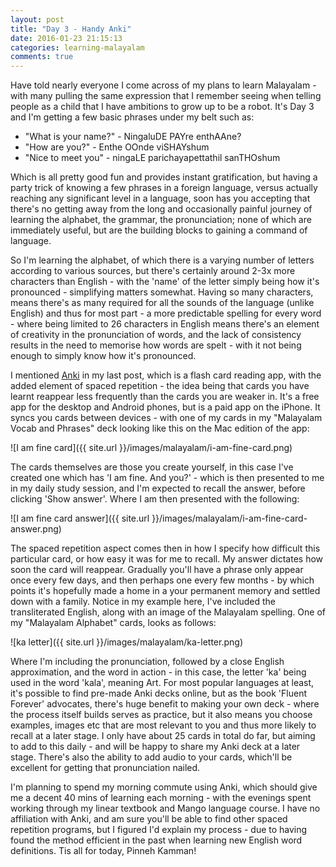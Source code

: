 ```yaml
---
layout: post
title: "Day 3 - Handy Anki"
date: 2016-01-23 21:15:13
categories: learning-malayalam
comments: true
---
```


Have told nearly everyone I come across of my plans to learn Malayalam - with many pulling the same expression that I remember seeing when telling people as a child that I have ambitions to grow up to be a robot. It's Day 3 and I'm getting a few basic phrases under my belt such as:

* "What is your name?" - NingaluDE PAYre enthAAne?
* "How are you?" - Enthe OOnde viSHAYshum
* "Nice to meet you" - ningaLE parichayapettathil sanTHOshum

Which is all pretty good fun and provides instant gratification, but having a party trick of knowing a few phrases in a foreign language, versus actually reaching any significant level in a language, soon has you accepting that there's no getting away from the long and occasionally painful journey of learning the alphabet, the grammar, the pronunciation; none of which are immediately useful, but are the building blocks to gaining a command of language.

So I'm learning the alphabet, of which there is a varying number of letters according to various sources, but there's certainly around 2-3x more characters than English - with the 'name' of the letter simply being how it's pronounced - simplifying matters somewhat. Having so many characters, means there's as many required for all the sounds of the language (unlike English) and thus for most part - a more predictable spelling for every word - where being limited to 26 characters in English means there's an element of creativity in the pronunciation of words, and the lack of consistency results in the need to memorise how words are spelt - with it not being enough to simply know how it's pronounced.

I mentioned <a href="http://ankisrs.net" target="_blank">Anki</a> in my last post, which is a flash card reading app, with the added element of spaced repetition - the idea being that cards you have learnt reappear less frequently than the cards you are weaker in. It's a free app for the desktop and Android phones, but is a paid app on the iPhone. It syncs you cards between devices - with one of my cards in my "Malayalam Vocab and Phrases" deck looking like this on the Mac edition of the app:

![I am fine card]({{ site.url }}/images/malayalam/i-am-fine-card.png)

The cards themselves are those you create yourself, in this case I've created one which has 'I am fine. And you?' - which is then presented to me in my daily study session, and I'm expected to recall the answer, before clicking 'Show answer'. Where I am then presented with the following:

![I am fine card answer]({{ site.url }}/images/malayalam/i-am-fine-card-answer.png)

The spaced repetition aspect comes then in how I specify how difficult this particular card, or how easy it was for me to recall. My answer dictates how soon the card will reappear. Gradually you'll have a phrase only appear once every few days, and then perhaps one every few months - by which points it's hopefully made a home in a your permanent memory and settled down with a family. Notice in my example here, I've included the transliterated English, along with an image of the Malayalam spelling. One of my "Malayalam Alphabet" cards, looks as follows:

![ka letter]({{ site.url }}/images/malayalam/ka-letter.png)

Where I'm including the pronunciation, followed by a close English approximation, and the word in action - in this case, the letter 'ka' being used in the word 'kala', meaning Art. For most popular languages at least, it's possible to find pre-made Anki decks online, but as the book 'Fluent Forever' advocates, there's huge benefit to making your own deck - where the process itself builds serves as practice, but it also means you choose examples, images etc that are most relevant to you and thus more likely to recall at a later stage. I only have about 25 cards in total do far, but aiming to add to this daily - and will be happy to share my Anki deck at a later stage. There's also the ability to add audio to your cards, which'll be excellent for getting that pronunciation nailed.

I'm planning to spend my morning commute using Anki, which should give me a decent 40 mins of learning each morning - with the evenings spent working through my linear textbook and Mango language course. I have no affiliation with Anki, and am sure you'll be able to find other spaced repetition programs, but I figured I'd explain my process - due to having found the method efficient in the past when learning new English word definitions. Tis all for today, Pinneh Kamman!

